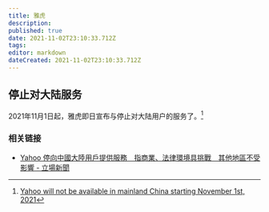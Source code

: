 ```yaml
---
title: 雅虎
description: 
published: true
date: 2021-11-02T23:10:33.712Z
tags:
editor: markdown
dateCreated: 2021-11-02T23:10:33.712Z
---
```


## 停止对大陆服务

2021年11月1日起，雅虎即日宣布与停止对大陆用户的服务了。[^yh]

[^yh]: [Yahoo will not be available in mainland China starting November 1st, 2021](https://web.archive.org/web/20211030031651/https://finance.yahoo.com/news/yahoo-will-not-be-available-in-mainland-china-starting-november-1st-2021-204939064.html)

### 相关链接

+ [Yahoo 停向中國大陸用戶提供服務　指商業、法律環境具挑戰　其他地區不受影響 - 立場新聞](https://web.archive.org/web/20211102131601/https://www.thestandnews.com/china/a_因應商業和法律環境具挑戰-yahoo-撤出中國大陸-其他地區服務不受影響)
